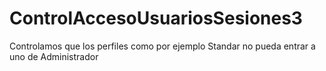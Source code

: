 # ControlAccesoUsuariosSesiones3
Controlamos que los perfiles como por ejemplo Standar no pueda entrar a uno de Administrador
